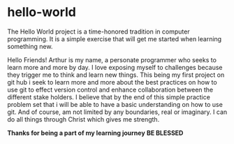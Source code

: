 # hello-world
The Hello World project is a time-honored tradition in computer programming. It is a simple exercise that will get me started when learning something new.

Hello Friends!
Arthur is my name, a personate programmer who seeks to learn more and more by day. I love exposing myself to challenges because they trigger me to think and learn new things. This being my first project on git hub i seek to learn more and more about the best practices on how to use git to effect version control and enhance collaboration between the different stake holders. I believe that by the end of this simple practice problem set that i will be able to have a basic understanding on how to use git. 
And of course, am not limited by any boundaries, real or imaginary. I can do all things through Christ which gives me strength.

**Thanks for being a part of my learning journey**
**BE BLESSED**
